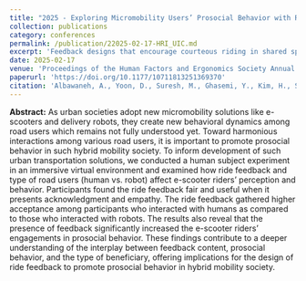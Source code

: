 ```yaml
---
title: "2025 - Exploring Micromobility Users’ Prosocial Behavior with Ride Feedback in Immersive Virtual Environments"
collection: publications
category: conferences
permalink: /publication/22025-02-17-HRI_UIC.md
excerpt: 'Feedback designs that encourage courteous riding in shared spaces, studied in VR with objective and subjective measures.'
date: 2025-02-17
venue: 'Proceedings of the Human Factors and Ergonomics Society Annual Meeting'
paperurl: 'https://doi.org/10.1177/10711813251369370'
citation: 'Albawaneh, A., Yoon, D., Suresh, M., Ghasemi, Y., Kim, H., Salubre, K., Mehrotra, S., Song, M., Akash, K., & Misu, T. (2025). <i>Exploring Micromobility Users’ Prosocial Behavior with Ride Feedback in Immersive Virtual Environments</i>. Proceedings of the Human Factors and Ergonomics Society Annual Meeting, 0(0). https://doi.org/10.1177/10711813251369370'
---
```


**Abstract:**
As urban societies adopt new micromobility solutions like e-scooters and delivery robots, they create new behavioral dynamics among road users which remains not fully understood yet. Toward harmonious interactions among various road users, it is important to promote prosocial behavior in such hybrid mobility society. To inform development of such urban transportation solutions, we conducted a human subject experiment in an immersive virtual environment and examined how ride feedback and type of road users (human vs. robot) affect e-scooter riders’ perception and behavior. Participants found the ride feedback fair and useful when it presents acknowledgment and empathy. The ride feedback gathered higher acceptance among participants who interacted with humans as compared to those who interacted with robots. The results also reveal that the presence of feedback significantly increased the e-scooter riders’ engagements in prosocial behavior. These findings contribute to a deeper understanding of the interplay between feedback content, prosocial behavior, and the type of beneficiary, offering implications for the design of ride feedback to promote prosocial behavior in hybrid mobility society.




